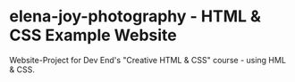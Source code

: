 # elena-joy-photography - HTML & CSS Example Website

Website-Project for Dev End's "Creative HTML & CSS" course - using HML & CSS.
